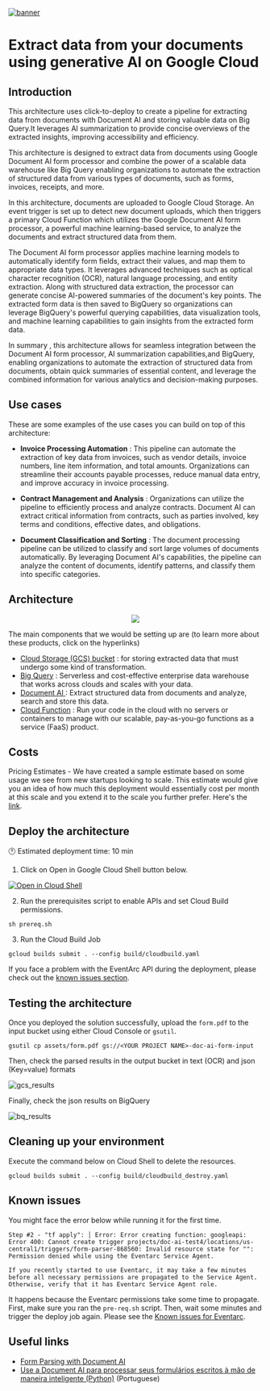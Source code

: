 [![banner](../banner.png)](https://cloud.google.com/?utm_source=github&utm_medium=referral&utm_campaign=GCP&utm_content=packages_repository_banner)

# Extract data from your documents using generative AI on Google Cloud

## Introduction

This architecture uses click-to-deploy to create a pipeline for extracting data from documents with Document AI and storing valuable data on Big Query.It leverages AI summarization to provide concise overviews of the extracted insights, improving accessibility and efficiency.

This architecture is designed to extract data from documents using Google Document AI form processor and combine the power of a scalable data warehouse like Big Query enabling organizations to automate the extraction of structured data from various types of documents, such as forms, invoices, receipts, and more. 

In this architecture, documents are uploaded to Google Cloud Storage. An event trigger is set up to detect new document uploads, which then triggers a primary Cloud Function which utilizes the Google Document AI form processor, a powerful machine learning-based service, to analyze the documents and extract structured data from them.

The Document AI form processor applies machine learning models to automatically identify form fields, extract their values, and map them to appropriate data types. It leverages advanced techniques such as optical character recognition (OCR), natural language processing, and entity extraction. Along with structured data extraction, the processor can generate concise AI-powered summaries of the document's key points. The extracted form data is then saved to BigQuery so organizations can leverage BigQuery's powerful querying capabilities, data visualization tools, and machine learning capabilities to gain insights from the extracted form data. 

In summary , this architecture allows for seamless integration between the Document AI form processor, AI summarization capabilities,and BigQuery, enabling organizations to automate the extraction of structured data from documents, obtain quick summaries of essential content, and leverage the combined information for various analytics and decision-making purposes.


## Use cases
These are some examples of the use cases you can build on top of this architecture:

* __Invoice Processing Automation__ : This pipeline can automate the extraction of key data from invoices, such as vendor details, invoice numbers, line item information, and total amounts. Organizations can streamline their accounts payable processes, reduce manual data entry, and improve accuracy in invoice processing.

* __Contract Management and Analysis__ : Organizations can utilize the pipeline to efficiently process and analyze contracts. Document AI can extract critical information from contracts, such as parties involved, key terms and conditions, effective dates, and obligations.

* __Document Classification and Sorting__ : The document processing pipeline can be utilized to classify and sort large volumes of documents automatically. By leveraging Document AI's capabilities, the pipeline can analyze the content of documents, identify patterns, and classify them into specific categories.


## Architecture

<p align="center"><img src="assets/architecture.png"></p>

The main components that we would be setting up are (to learn more about these products, click on the hyperlinks)

* [Cloud Storage (GCS) bucket](https://cloud.google.com/storage/) : for storing extracted data that must undergo some kind of transformation.
* [Big Query](https://cloud.google.com/bigquery) : Serverless and cost-effective enterprise data warehouse that works across clouds and scales with your data.
* [Document AI ](https://cloud.google.com/document-ai) : Extract structured data from documents and analyze, search and store this data. 
* [Cloud Function](https://cloud.google.com/functions) : Run your code in the cloud with no servers or containers to manage with our scalable, pay-as-you-go functions as a service (FaaS) product.

## Costs

Pricing Estimates - We have created a sample estimate based on some usage we see from new startups looking to scale. This estimate would give you an idea of how much this deployment would essentially cost per month at this scale and you extend it to the scale you further prefer. Here's the [link](https://cloud.google.com/products/calculator/#id=7e79b4d5-7060-4ab4-a78e-d81dadc8a9fb).

## Deploy the architecture

:clock1: Estimated deployment time: 10 min

1. Click on Open in Google Cloud Shell button below.

<a href="https://ssh.cloud.google.com/cloudshell/editor?cloudshell_git_repo=https://github.com/GoogleCloudPlatform/click-to-deploy-solutions&cloudshell_workspace=document-ai&cloudshell_open_in_editor=infra/terraform.tfvars&cloudshell_tutorial=tutorial.md" target="_new">
    <img alt="Open in Cloud Shell" src="https://gstatic.com/cloudssh/images/open-btn.svg">
</a>

2. Run the prerequisites script to enable APIs and set Cloud Build permissions.
```
sh prereq.sh
```

3. Run the Cloud Build Job
```
gcloud builds submit . --config build/cloudbuild.yaml
```

If you face a problem with the EventArc API during the deployment, please check out the [known issues section](#known-issues).

## Testing the architecture 

Once you deployed the solution successfully, upload the `form.pdf` to the input bucket using either Cloud Console or `gsutil`.
```
gsutil cp assets/form.pdf gs://<YOUR PROJECT NAME>-doc-ai-form-input
```

Then, check the parsed results in the output bucket in text (OCR) and json (Key=value) formats

![gcs_results](assets/gcs_results.png)

Finally, check the json results on BigQuery

![bq_results](assets/bq_results.png)

## Cleaning up your environment
Execute the command below on Cloud Shell to delete the resources.
```
gcloud builds submit . --config build/cloudbuild_destroy.yaml
```

## Known issues

You might face the error below while running it for the first time.

```
Step #2 - "tf apply": │ Error: Error creating function: googleapi: Error 400: Cannot create trigger projects/doc-ai-test4/locations/us-central1/triggers/form-parser-868560: Invalid resource state for "": Permission denied while using the Eventarc Service Agent.

If you recently started to use Eventarc, it may take a few minutes before all necessary permissions are propagated to the Service Agent. Otherwise, verify that it has Eventarc Service Agent role.
```

It happens because the Eventarc permissions take some time to propagate. First, make sure you ran the `pre-req.sh` script. Then, wait some minutes and trigger the deploy job again. Please see the [Known issues for Eventarc](https://cloud.google.com/eventarc/docs/issues).


## Useful links
- [Form Parsing with Document AI](https://codelabs.developers.google.com/codelabs/docai-form-parser-v1-python#0)
- [Use a Document AI para processar seus formulários escritos à mão de maneira inteligente (Python)](https://codelabs.developers.google.com/codelabs/docai-form-parser-v3-python?hl=pt-br#0) (Portuguese)

